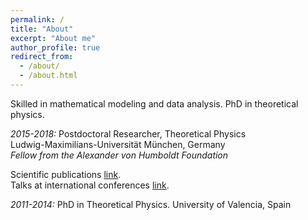 ```yaml
---
permalink: /
title: "About"
excerpt: "About me"
author_profile: true
redirect_from: 
  - /about/
  - /about.html
---
```



Skilled in mathematical modeling and data analysis. PhD in theoretical physics.



*2015-2018:* Postdoctoral Researcher, Theoretical Physics    
Ludwig-Maximilians-Universität München, Germany      
  _Fellow from the Alexander von Humboldt Foundation_
 
 
Scientific publications  [link](http://inspirehep.net/author/profile/A.Celis.1).   
Talks at international conferences [link](https://celis.github.io/files/conferences.pdf).          



*2011-2014:*  PhD in Theoretical Physics.
 University of Valencia, Spain                 

